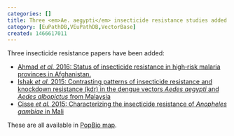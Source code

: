 ```yaml
---
categories: []
title: Three <em>Ae. aegypti</em> insecticide resistance studies added
category: [EuPathDB,VEuPathDB,VectorBase]
created: 1466617011
---
```

<p>Three insecticide resistance papers have been added:
<ul>
<li><a href="/popbio/project/?id=VBP0000131">Ahmad <i>et al.</i> 2016: Status of insecticide resistance in high‑risk malaria provinces in Afghanistan.</a></li>
<li><a href="/popbio/project/?id=VBP0000133">Ishak <i>et al.</i> 2015: Contrasting patterns of insecticide resistance and knockdown resistance (kdr) in the dengue vectors <i>Aedes aegypti</i> and <i>Aedes albopictus</i> from Malaysia</a></li>
<li><a href="/popbio/project/?id=VBP0000132">Cisse <i>et al.</i> 2015: Characterizing the insecticide resistance of <i>Anopheles gambiae</i> in Mali</a></li>
</ul>
These are all available in <a href="/popbio/map">PopBio map</a>. 
